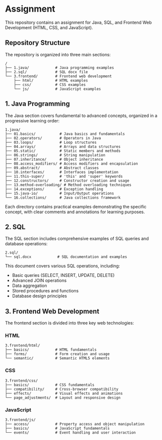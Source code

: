 # Assignment 

This repository contains an assignment for Java, SQL, and Frontend Web Development (HTML, CSS, and JavaScript). 

## Repository Structure

The repository is organized into three main sections:

```
/
├── 1.java/            # Java programming examples
├── 2.sql/             # SQL docx file
└── 3.frontend/        # Frontend web development
    ├── html/          # HTML examples
    ├── css/           # CSS examples
    └── js/            # JavaScript examples
```

## 1. Java Programming

The Java section covers fundamental to advanced concepts, organized in a progressive learning order:

```
1.java/
├── 01.basics/           # Java basics and fundamentals
├── 02.operators/        # Operators in Java
├── 03.loops/            # Loop structures
├── 04.arrays/           # Arrays and data structures
├── 05.static/           # Static members and methods
├── 06.strings/          # String manipulation
├── 07.inheritance/      # Object inheritance
├── 08.access_modifiers/ # Access modifiers and encapsulation
├── 09.abstract/         # Abstract classes
├── 10.interfaces/       # Interfaces implementation
├── 11.this-super/       # 'this' and 'super' keywords
├── 12.constructors/     # Constructor creation and usage
├── 13.method-overloading/ # Method overloading techniques
├── 14.exceptions/       # Exception handling
├── 15.java-io/          # Input/Output operations
└── 16.collections/      # Java collections framework
```

Each directory contains practical examples demonstrating the specific concept, with clear comments and annotations for learning purposes.

## 2. SQL

The SQL section includes comprehensive examples of SQL queries and database operations:

```
2.sql/
└── sql.docx            # SQL documentation and examples
```

This document covers various SQL operations, including:
- Basic queries (SELECT, INSERT, UPDATE, DELETE)
- Advanced JOIN operations
- Data aggregation
- Stored procedures and functions
- Database design principles

## 3. Frontend Web Development

The frontend section is divided into three key web technologies:

### HTML

```
3.frontend/html/
├── basics/            # HTML fundamentals
├── forms/             # Form creation and usage
└── semantic/          # Semantic HTML5 elements
```

### CSS

```
3.frontend/css/
├── basics/            # CSS fundamentals
├── compatibility/     # Cross-browser compatibility
├── effects/           # Visual effects and animations
└── page_adjustments/  # Layout and responsive design
```

### JavaScript

```
3.frontend/js/
├── access/            # Property access and object manipulation
├── basics/            # JavaScript fundamentals
└── events/            # Event handling and user interaction
```

